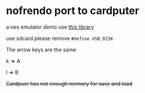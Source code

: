 # nofrendo port to cardputer
a nes emulator demo 
use [this library](https://github.com/moononournation/arduino-nofrendo)  

use sdcard please remove `#define USB_DISK`

The arrow keys are the same  

k => A  

l => B  

~~Cardpuer has not enough memory for save and load~~
